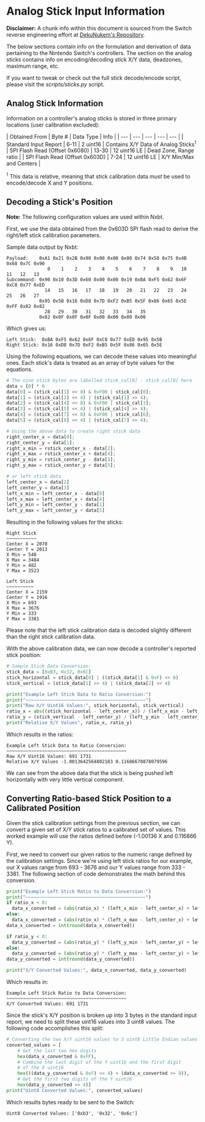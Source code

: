 # Analog Stick Input Information

**Disclaimer:** A chunk info within this document is sourced from the Switch reverse engineering
effort at [DekuNukem's Repository](https://github.com/dekuNukem/Nintendo_Switch_Reverse_Engineering).

The below sections contain info on the formulation and derivation of data
pertaining to the Nintendo Switch's controllers. The section on the analog
sticks contains info on encoding/decoding stick X/Y data, deadzones,
maximum range, etc.

If you want to tweak or check out the full stick decode/encode script,
please visit the *scripts/sticks.py* script.

## Analog Stick Information

Information on a controller's analog sticks is stored in three primary
locations (user calibration excluded):

| Obtained From | Byte # | Data Type | Info |
| --- | --- | --- | --- | --- |
| Standard Input Report | 6-11 | 2 uint16 | Contains X/Y Data of Analog Sticks<sup>1</sup>
| SPI Flash Read (Offset 0x6080) | 13-30 | 12 uint16 LE | Dead Zone, Range ratio |
| SPI Flash Read (Offset 0x603D) | 7-24 | 12 uint16 LE | X/Y Min/Max and Centers |

<sup>1</sup> This data is relative, meaning that stick calibration data 
*must* be used to encode/decode X and Y positions.

## Decoding a Stick's Position

**Note:** The following configuration values are used within Nxbt.

First, we use the data obtained from the 0x603D SPI flash read to
derive the right/left stick calibration parameters.

Sample data output by Nxbt:
```
Payload:    0xA1 0x21 0x2B 0x90 0x00 0x00 0x00 0x74 0x58 0x75 0x4B 0x68 0x7C 0x90 
               0    1    2    3    4    5    6    7    8    9   10   11   12   13
Subcommand: 0x90 0x10 0x3D 0x60 0x00 0x00 0x19 0xBA 0xF5 0x62 0x6F 0xC8 0x77 0xED 
              14   15   16   17   18   19   20   21   22   23   24   25   26   27
            0x95 0x5B 0x16 0xD8 0x7D 0xF2 0xB5 0x5F 0x86 0x65 0x5E 0xFF 0x82 0x82 
              28   29   30   31   32   33   34   35
            0x82 0x0F 0x0F 0x0F 0x00 0x00 0x00 0x00 
```

Which gives us:

```
Left Stick:  0xBA 0xF5 0x62 0x6F 0xC8 0x77 0xED 0x95 0x5B
Right Stick: 0x16 0xD8 0x7D 0xF2 0xB5 0x5F 0x86 0x65 0x5E 
```

Using the following equations, we can decode these values into meaningful ones.
Each stick's data is treated as an array of byte values for the equations.

```python
# The nine stick bytes are labelled stick_cal[0] - stick_cal[8] here
data = [0] * 6
data[0] = (stick_cal[1] << 8) & 0xF00 | stick_cal[0];
data[1] = (stick_cal[2] << 4) | (stick_cal[1] >> 4);
data[2] = (stick_cal[4] << 8) & 0xF00 | stick_cal[3];
data[3] = (stick_cal[5] << 4) | (stick_cal[4] >> 4);
data[4] = (stick_cal[7] << 8) & 0xF00 | stick_cal[6];
data[5] = (stick_cal[8] << 4) | (stick_cal[7] >> 4);

# Using the above data to create right stick data
right_center_x = data[0];
right_center_y = data[1];
right_x_min = rstick_center_x - data[2];
right_x_max = rstick_center_x + data[4];
right_y_min = rstick_center_y - data[3];
right_y_max = rstick_center_y + data[5];

# or left stick data
left_center_x = data[2]
left_center_y = data[3]
left_x_min = left_center_x - data[0]
left_x_max = left_center_x + data[4]
left_y_min = left_center_y - data[1]
left_y_max = left_center_y + data[5]
```

Resulting in the following values for the sticks:

```
Right Stick
~~~~~~~~~~~
Center X = 2070
Center Y = 2013
X Min = 548
X Max = 3484
Y Min = 482
Y Max = 3523

Left Stick
~~~~~~~~~~
Center X = 2159
Center Y = 1916
X Min = 693
X Max = 3676
Y Min = 333
Y Max = 3381
```

Please note that the left stick calibration data is decoded slightly 
different than the right stick calibration data.

With the above calibration data, we can now decode a controller's 
reported stick position:

```python
# Sample Stick Data Conversion:
stick_data = [0xB3, 0x32, 0x6C]
stick_horizontal = stick_data[0] | ((stick_data[1] & 0xF) << 8)
stick_vertical = (stick_data[1] >> 4) | (stick_data[2] << 4)

print("Example Left Stick Data to Ratio Conversion:")
print("~~~~~~~~~~~~~~~~~~~~~~~~~~~~~~~~~~~~~~~~~~~~")
print("Raw X/Y Uint16 Values:", stick_horizontal, stick_vertical)
ratio_x = abs((stick_horizontal - left_center_x)) / (left_x_min - left_center_x)
ratio_y = (stick_vertical - left_center_y) / (left_y_min - left_center_y)
print("Relative X/Y Values", ratio_x, ratio_y)
```

Which results in the ratios:

```
Example Left Stick Data to Ratio Conversion:
~~~~~~~~~~~~~~~~~~~~~~~~~~~~~~~~~~~~~~~~~~~~
Raw X/Y Uint16 Values: 691 1731
Relative X/Y Values -1.0013642564802183 0.11686670878079596
```

We can see from the above data that the stick is being pushed left horizontally with 
very little vertical component.

## Converting Ratio-based Stick Position to a Calibrated Position

Given the stick calibration settings from the previous section,
we can convert a given set of X/Y stick ratios to a calibrated set
of values. This worked example will use the ratios defined before 
(-1.00136 X and 0.116866 Y).

First, we need to convert our given ratios to the numeric range
defined by the calibration settings. Since we're using left stick ratios
for our example, our X values range from 693 - 3676 and our Y values range
from 333 - 3381. The following section of code demonstrates the math
behind this conversion.

```python
print("Example Left Stick Ratio to Data Conversion:")
print("~~~~~~~~~~~~~~~~~~~~~~~~~~~~~~~~~~~~~~~~~~~~")
if ratio_x < 0:
  data_x_converted = (abs(ratio_x) * (left_x_min - left_center_x) + left_center_x)
else:
  data_x_converted = (abs(ratio_x) * (left_x_max - left_center_x) + left_center_x)
data_x_converted = int(round(data_x_converted))

if ratio_y < 0:
  data_y_converted = (abs(ratio_y) * (left_y_min - left_center_y) + left_center_y)
else:
  data_y_converted = (abs(ratio_y) * (left_y_max - left_center_y) + left_center_y)
data_y_converted = int(round(data_y_converted))

print("X/Y Converted Values:", data_x_converted, data_y_converted)
```

Which results in:

```
Example Left Stick Ratio to Data Conversion:
~~~~~~~~~~~~~~~~~~~~~~~~~~~~~~~~~~~~~~~~~~~~
X/Y Converted Values: 691 1731
```

Since the stick's X/Y position is broken up into 3 bytes in the standard input
report, we need to split these uint16 values into 3 uint8 values. The following
code accomplishes this split:

```python
# Converting the two X/Y uint16 values to 3 uint8 Little Endian values
converted_values = [
    # Get the last two hex digits
    hex(data_x_converted & 0xFF),
    # Combine the last digit of the Y uint16 and the first digit
    # of the X uint16
    hex(((data_y_converted & 0xF) << 4) + (data_x_converted >> 8)),
    # Get the first two digits of the Y uint16
    hex(data_y_converted >> 4)]
print("Uint8 Converted Values:", converted_values)
```

Which results bytes ready to be sent to the Switch:

```
Uint8 Converted Values: ['0xb3', '0x32', '0x6c']
```
